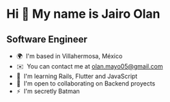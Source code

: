 Hi 👋 My name is Jairo Olan
===========================

Software Engineer
-----------------

*   🌍  I'm based in Villahermosa, México
*   ✉️  You can contact me at [olan.mayo05@gmail.com](mailto:olan.mayo05@gmail.com)
*   🧠  I'm learning Rails, Flutter and JavaScript
*   🤝  I'm open to collaborating on Backend proyects
*   ⚡  I'm secretly Batman
